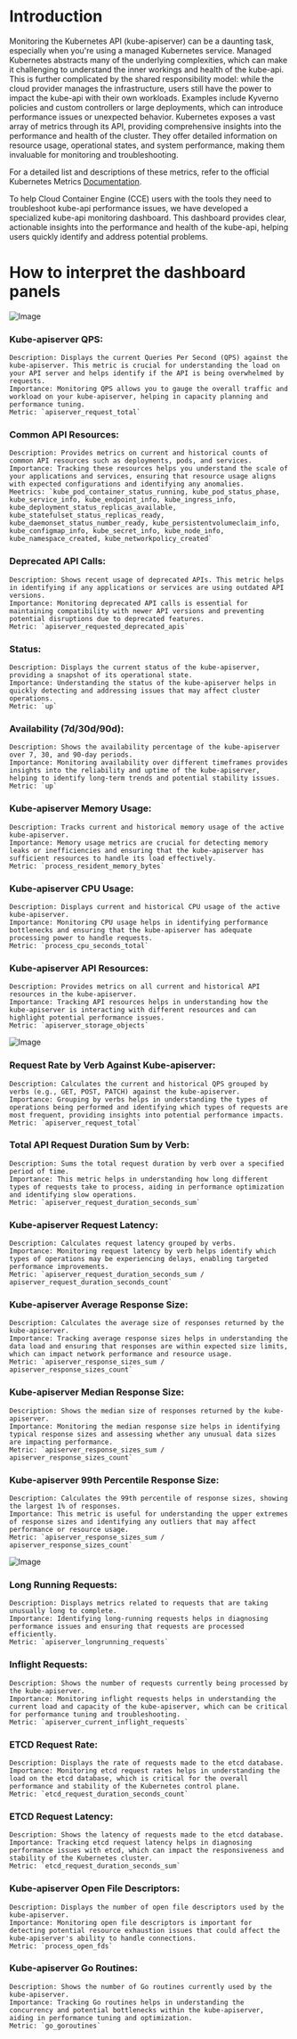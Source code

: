 # Introduction

Monitoring the Kubernetes API (kube-apiserver) can be a daunting task, especially when you're using a managed Kubernetes service. Managed Kubernetes abstracts many of the underlying complexities, which can make it challenging to understand the inner workings and health of the kube-api. This is further complicated by the shared responsibility model: while the cloud provider manages the infrastructure, users still have the power to impact the kube-api with their own workloads. Examples include Kyverno policies and custom controllers or large deployments, which can introduce performance issues or unexpected behavior. Kubernetes exposes a vast array of metrics through its API, providing comprehensive insights into the performance and health of the cluster. They offer detailed information on resource usage, operational states, and system performance, making them invaluable for monitoring and troubleshooting.

For a detailed list and descriptions of these metrics, refer to the official Kubernetes Metrics [Documentation](https://kubernetes.io/docs/reference/instrumentation/metrics/trfg).

To help Cloud Container Engine (CCE) users with the tools they need to troubleshoot kube-api performance issues, we have developed a specialized kube-api monitoring dashboard. This dashboard provides clear, actionable insights into the performance and health of the kube-api, helping users quickly identify and address potential problems.

# How to interpret the dashboard panels

![Image](images/apimon1.png)

### Kube-apiserver QPS:

    Description: Displays the current Queries Per Second (QPS) against the kube-apiserver. This metric is crucial for understanding the load on your API server and helps identify if the API is being overwhelmed by requests.
    Importance: Monitoring QPS allows you to gauge the overall traffic and workload on your kube-apiserver, helping in capacity planning and performance tuning.
    Metric: `apiserver_request_total`

### Common API Resources:

    Description: Provides metrics on current and historical counts of common API resources such as deployments, pods, and services.
    Importance: Tracking these resources helps you understand the scale of your applications and services, ensuring that resource usage aligns with expected configurations and identifying any anomalies.
    Meetrics: `kube_pod_container_status_running, kube_pod_status_phase, kube_service_info, kube_endpoint_info, kube_ingress_info, kube_deployment_status_replicas_available, kube_statefulset_status_replicas_ready, kube_daemonset_status_number_ready, kube_persistentvolumeclaim_info, kube_configmap_info, kube_secret_info, kube_node_info, kube_namespace_created, kube_networkpolicy_created`

### Deprecated API Calls:

    Description: Shows recent usage of deprecated APIs. This metric helps in identifying if any applications or services are using outdated API versions.
    Importance: Monitoring deprecated API calls is essential for maintaining compatibility with newer API versions and preventing potential disruptions due to deprecated features.
    Metric: `apiserver_requested_deprecated_apis`

### Status:

    Description: Displays the current status of the kube-apiserver, providing a snapshot of its operational state.
    Importance: Understanding the status of the kube-apiserver helps in quickly detecting and addressing issues that may affect cluster operations.
    Metric: `up`

### Availability (7d/30d/90d):

    Description: Shows the availability percentage of the kube-apiserver over 7, 30, and 90-day periods.
    Importance: Monitoring availability over different timeframes provides insights into the reliability and uptime of the kube-apiserver, helping to identify long-term trends and potential stability issues.
    Metric: `up`

### Kube-apiserver Memory Usage:

    Description: Tracks current and historical memory usage of the active kube-apiserver.
    Importance: Memory usage metrics are crucial for detecting memory leaks or inefficiencies and ensuring that the kube-apiserver has sufficient resources to handle its load effectively.
    Metric: `process_resident_memory_bytes`

### Kube-apiserver CPU Usage:

    Description: Displays current and historical CPU usage of the active kube-apiserver.
    Importance: Monitoring CPU usage helps in identifying performance bottlenecks and ensuring that the kube-apiserver has adequate processing power to handle requests.
    Metric: `process_cpu_seconds_total`

### Kube-apiserver API Resources:

    Description: Provides metrics on all current and historical API resources in the kube-apiserver.
    Importance: Tracking API resources helps in understanding how the kube-apiserver is interacting with different resources and can highlight potential performance issues.
    Metric: `apiserver_storage_objects`

![Image](images/apimon2.png)

### Request Rate by Verb Against Kube-apiserver:

    Description: Calculates the current and historical QPS grouped by verbs (e.g., GET, POST, PATCH) against the kube-apiserver.
    Importance: Grouping by verbs helps in understanding the types of operations being performed and identifying which types of requests are most frequent, providing insights into potential performance impacts.
    Metric: `apiserver_request_total`

### Total API Request Duration Sum by Verb:

    Description: Sums the total request duration by verb over a specified period of time.
    Importance: This metric helps in understanding how long different types of requests take to process, aiding in performance optimization and identifying slow operations.
    Metric: `apiserver_request_duration_seconds_sum`

### Kube-apiserver Request Latency:

    Description: Calculates request latency grouped by verbs.
    Importance: Monitoring request latency by verb helps identify which types of operations may be experiencing delays, enabling targeted performance improvements.
    Metric: `apiserver_request_duration_seconds_sum / apiserver_request_duration_seconds_count`

### Kube-apiserver Average Response Size:

    Description: Calculates the average size of responses returned by the kube-apiserver.
    Importance: Tracking average response sizes helps in understanding the data load and ensuring that responses are within expected size limits, which can impact network performance and resource usage.
    Metric: `apiserver_response_sizes_sum / apiserver_response_sizes_count`

### Kube-apiserver Median Response Size:

    Description: Shows the median size of responses returned by the kube-apiserver.
    Importance: Monitoring the median response size helps in identifying typical response sizes and assessing whether any unusual data sizes are impacting performance.
    Metric: `apiserver_response_sizes_sum / apiserver_response_sizes_count`

### Kube-apiserver 99th Percentile Response Size:

    Description: Calculates the 99th percentile of response sizes, showing the largest 1% of responses.
    Importance: This metric is useful for understanding the upper extremes of response sizes and identifying any outliers that may affect performance or resource usage.
    Metric: `apiserver_response_sizes_sum / apiserver_response_sizes_count`

![Image](images/apimon3.png)

### Long Running Requests:

    Description: Displays metrics related to requests that are taking unusually long to complete.
    Importance: Identifying long-running requests helps in diagnosing performance issues and ensuring that requests are processed efficiently.
    Metric: `apiserver_longrunning_requests`

### Inflight Requests:

    Description: Shows the number of requests currently being processed by the kube-apiserver.
    Importance: Monitoring inflight requests helps in understanding the current load and capacity of the kube-apiserver, which can be critical for performance tuning and troubleshooting.
    Metric: `apiserver_current_inflight_requests`

### ETCD Request Rate:

    Description: Displays the rate of requests made to the etcd database.
    Importance: Monitoring etcd request rates helps in understanding the load on the etcd database, which is critical for the overall performance and stability of the Kubernetes control plane.
    Metric: `etcd_request_duration_seconds_count`

### ETCD Request Latency:

    Description: Shows the latency of requests made to the etcd database.
    Importance: Tracking etcd request latency helps in diagnosing performance issues with etcd, which can impact the responsiveness and stability of the Kubernetes cluster.
    Metric: `etcd_request_duration_seconds_sum`

### Kube-apiserver Open File Descriptors:

    Description: Displays the number of open file descriptors used by the kube-apiserver.
    Importance: Monitoring open file descriptors is important for detecting potential resource exhaustion issues that could affect the kube-apiserver's ability to handle connections.
    Metric: `process_open_fds`

### Kube-apiserver Go Routines:

    Description: Shows the number of Go routines currently used by the kube-apiserver.
    Importance: Tracking Go routines helps in understanding the concurrency and potential bottlenecks within the kube-apiserver, aiding in performance tuning and optimization.
    Metric: `go_goroutines`

